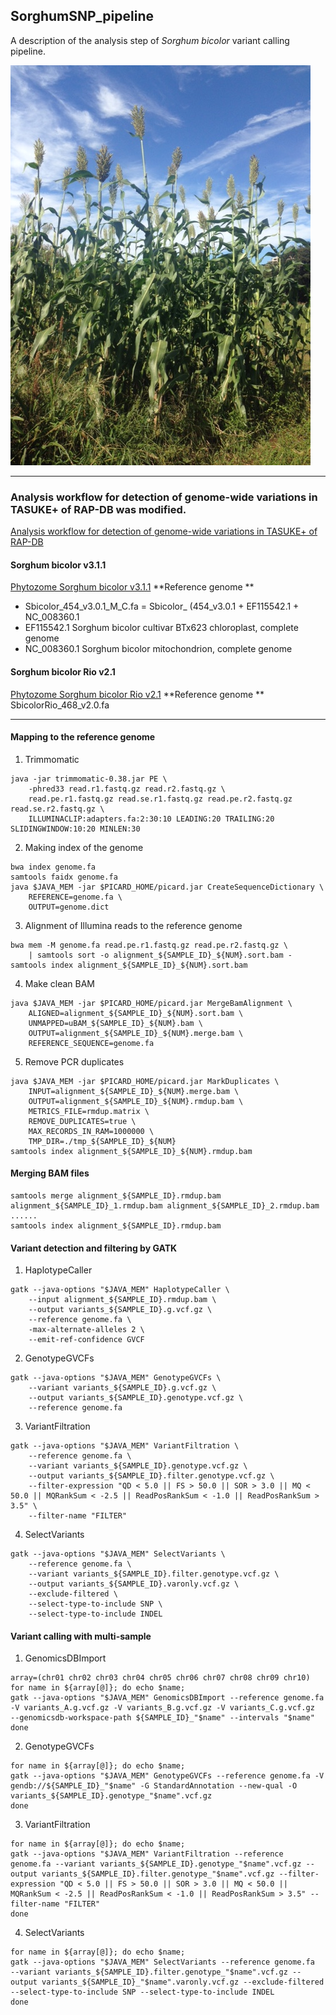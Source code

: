## SorghumSNP_pipeline
A description of the analysis step of *Sorghum bicolor* variant calling pipeline.

![sorghum](https://github.com/hkanegae/SorghumSNP_pipeline/blob/main/sorghum.JPG)
***

### Analysis workflow for detection of genome-wide variations in TASUKE+ of RAP-DB was modified.

[Analysis workflow for detection of genome-wide variations in TASUKE+ of RAP-DB](https://rapdb.dna.affrc.go.jp/genome-wide_variations/Analysis_workflow_for_detection_of_genome-wide_var.html)

#### Sorghum bicolor v3.1.1
[Phytozome Sorghum bicolor v3.1.1](https://phytozome-next.jgi.doe.gov/info/Sbicolor_v3_1_1)
**Reference genome **
- Sbicolor_454_v3.0.1_M_C.fa = Sbicolor_ (454_v3.0.1 + EF115542.1 + NC_008360.1
- EF115542.1 Sorghum bicolor cultivar BTx623 chloroplast, complete genome
- NC_008360.1 Sorghum bicolor mitochondrion, complete genome

#### Sorghum bicolor Rio v2.1
[Phytozome Sorghum bicolor Rio v2.1](https://phytozome-next.jgi.doe.gov/info/SbicolorRio_v2_1)
**Reference genome **
SbicolorRio_468_v2.0.fa
*****
#### Mapping to the reference genome
1. Trimmomatic
```
java -jar trimmomatic-0.38.jar PE \
    -phred33 read.r1.fastq.gz read.r2.fastq.gz \
    read.pe.r1.fastq.gz read.se.r1.fastq.gz read.pe.r2.fastq.gz read.se.r2.fastq.gz \
    ILLUMINACLIP:adapters.fa:2:30:10 LEADING:20 TRAILING:20 SLIDINGWINDOW:10:20 MINLEN:30
```
2. Making index of the genome
```
bwa index genome.fa
samtools faidx genome.fa
java $JAVA_MEM -jar $PICARD_HOME/picard.jar CreateSequenceDictionary \
    REFERENCE=genome.fa \
    OUTPUT=genome.dict
```
3. Alignment of Illumina reads to the reference genome
```
bwa mem -M genome.fa read.pe.r1.fastq.gz read.pe.r2.fastq.gz \
    | samtools sort -o alignment_${SAMPLE_ID}_${NUM}.sort.bam -
samtools index alignment_${SAMPLE_ID}_${NUM}.sort.bam
```
4. Make clean BAM
```
java $JAVA_MEM -jar $PICARD_HOME/picard.jar MergeBamAlignment \
    ALIGNED=alignment_${SAMPLE_ID}_${NUM}.sort.bam \
    UNMAPPED=uBAM_${SAMPLE_ID}_${NUM}.bam \
    OUTPUT=alignment_${SAMPLE_ID}_${NUM}.merge.bam \
    REFERENCE_SEQUENCE=genome.fa
```
5. Remove PCR duplicates
```
java $JAVA_MEM -jar $PICARD_HOME/picard.jar MarkDuplicates \
    INPUT=alignment_${SAMPLE_ID}_${NUM}.merge.bam \
    OUTPUT=alignment_${SAMPLE_ID}_${NUM}.rmdup.bam \
    METRICS_FILE=rmdup.matrix \
    REMOVE_DUPLICATES=true \
    MAX_RECORDS_IN_RAM=1000000 \
    TMP_DIR=./tmp_${SAMPLE_ID}_${NUM}
samtools index alignment_${SAMPLE_ID}_${NUM}.rmdup.bam
```

#### Merging BAM files
```
samtools merge alignment_${SAMPLE_ID}.rmdup.bam alignment_${SAMPLE_ID}_1.rmdup.bam alignment_${SAMPLE_ID}_2.rmdup.bam ......
samtools index alignment_${SAMPLE_ID}.rmdup.bam
```

#### Variant detection and filtering by GATK
1. HaplotypeCaller
```
gatk --java-options "$JAVA_MEM" HaplotypeCaller \
    --input alignment_${SAMPLE_ID}.rmdup.bam \
    --output variants_${SAMPLE_ID}.g.vcf.gz \
    --reference genome.fa \
    -max-alternate-alleles 2 \
    --emit-ref-confidence GVCF
```
2. GenotypeGVCFs
```
gatk --java-options "$JAVA_MEM" GenotypeGVCFs \
    --variant variants_${SAMPLE_ID}.g.vcf.gz \
    --output variants_${SAMPLE_ID}.genotype.vcf.gz \
    --reference genome.fa
```
3. VariantFiltration
```
gatk --java-options "$JAVA_MEM" VariantFiltration \
    --reference genome.fa \
    --variant variants_${SAMPLE_ID}.genotype.vcf.gz \
    --output variants_${SAMPLE_ID}.filter.genotype.vcf.gz \
    --filter-expression "QD < 5.0 || FS > 50.0 || SOR > 3.0 || MQ < 50.0 || MQRankSum < -2.5 || ReadPosRankSum < -1.0 || ReadPosRankSum > 3.5" \
    --filter-name "FILTER"
```
4. SelectVariants
```
gatk --java-options "$JAVA_MEM" SelectVariants \
    --reference genome.fa \
    --variant variants_${SAMPLE_ID}.filter.genotype.vcf.gz \
    --output variants_${SAMPLE_ID}.varonly.vcf.gz \
    --exclude-filtered \
    --select-type-to-include SNP \
    --select-type-to-include INDEL
```

#### Variant calling with multi-sample 
1. GenomicsDBImport
```
array=(chr01 chr02 chr03 chr04 chr05 chr06 chr07 chr08 chr09 chr10)
for name in ${array[@]}; do echo $name; 
gatk --java-options "$JAVA_MEM" GenomicsDBImport --reference genome.fa  -V variants_A.g.vcf.gz -V variants_B.g.vcf.gz -V variants_C.g.vcf.gz  --genomicsdb-workspace-path ${SAMPLE_ID}_"$name" --intervals "$name"
done
```
2. GenotypeGVCFs
```
for name in ${array[@]}; do echo $name;
gatk --java-options "$JAVA_MEM" GenotypeGVCFs --reference genome.fa -V gendb://${SAMPLE_ID}_"$name" -G StandardAnnotation --new-qual -O variants_${SAMPLE_ID}.genotype_"$name".vcf.gz
done
```
3. VariantFiltration
```
for name in ${array[@]}; do echo $name;
gatk --java-options "$JAVA_MEM" VariantFiltration --reference genome.fa --variant variants_${SAMPLE_ID}.genotype_"$name".vcf.gz --output variants_${SAMPLE_ID}.filter.genotype_"$name".vcf.gz --filter-expression "QD < 5.0 || FS > 50.0 || SOR > 3.0 || MQ < 50.0 || MQRankSum < -2.5 || ReadPosRankSum < -1.0 || ReadPosRankSum > 3.5" --filter-name "FILTER"
done
```
4. SelectVariants
```
for name in ${array[@]}; do echo $name;
gatk --java-options "$JAVA_MEM" SelectVariants --reference genome.fa  --variant variants_${SAMPLE_ID}.filter.genotype_"$name".vcf.gz --output variants_${SAMPLE_ID}_"$name".varonly.vcf.gz --exclude-filtered --select-type-to-include SNP --select-type-to-include INDEL
done
```


